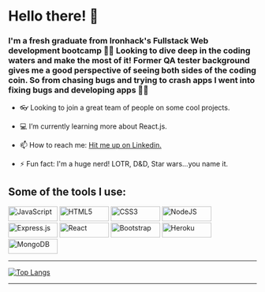 <h1>Hello there! 👋 </h1> 


<h3>I'm a fresh graduate from Ironhack's Fullstack Web development bootcamp 👨‍🎓 Looking to dive deep in the coding waters and make the most of it!
Former QA tester background gives me a good perspective of seeing both sides of the coding coin. So from chasing bugs and trying to crash apps I went into fixing bugs and developing apps 🐛🔨</h3>



- 👓 Looking to join a great team of people on some cool projects.

- :computer: I’m currently learning more about React.js.

- 📫 How to reach me: [Hit me up on Linkedin.](https://www.linkedin.com/in/aleksandar-m-trifunovic/)

- ⚡ Fun fact: I'm a huge nerd! LOTR, D&D, Star wars...you name it. 


<h2>Some of the tools I use:</h2>
<p float="left">
<img alt="JavaScript" src="https://img.shields.io/badge/javascript%20-%23323330.svg?&style=for-the-badge&logo=javascript&logoColor=%23F7DF1E" width="100" height="30"/> <img alt="HTML5" src="https://img.shields.io/badge/html5%20-%23E34F26.svg?&style=for-the-badge&logo=html5&logoColor=white" width="100" height="30"/> <img alt="CSS3" src="https://img.shields.io/badge/css3%20-%231572B6.svg?&style=for-the-badge&logo=css3&logoColor=white" width="100" height="30"/> <img alt="NodeJS" src="https://img.shields.io/badge/node.js%20-%2343853D.svg?&style=for-the-badge&logo=node.js&logoColor=white" width="100" height="30"/> <img alt="Express.js" src="https://img.shields.io/badge/express.js%20-%23404d59.svg?&style=for-the-badge" width="100" height="30"/> <img alt="React" src="https://img.shields.io/badge/react%20-%2320232a.svg?&style=for-the-badge&logo=react&logoColor=%2361DAFB" width="100" height="30"> <img alt="Bootstrap" src="https://img.shields.io/badge/bootstrap%20-%23563D7C.svg?&style=for-the-badge&logo=bootstrap&logoColor=white" width="100" height="30"/> <img alt="Heroku" src="https://img.shields.io/badge/heroku%20-%23430098.svg?&style=for-the-badge&logo=heroku&logoColor=white" width="100" height="30"/> <img alt="MongoDB" src ="https://img.shields.io/badge/MongoDB-%234ea94b.svg?&style=for-the-badge&logo=mongodb&logoColor=white" width="100" height="30"/>
</p>







___________________________________________________________________________________________________________________________________________________________________________________

[![Top Langs](https://github-readme-stats.vercel.app/api/top-langs/?username=Aleks-Trifunovic&layout=compact)](https://github.com/Aleks-Trifunovic/github-readme-stats)

___________________________________________________________________________________________________________________________________________________________________________________
